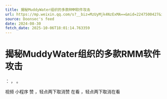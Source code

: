 ```yaml
---
title: 揭秘MuddyWater组织的多款RMM软件攻击
url: https://mp.weixin.qq.com/s?__biz=MzUyMjk4NzExMA==&mid=2247500427&idx=1&sn=29a99b3ae418762fdd184f8b82c20d79
source: Doonsec's feed
date: 2024-08-30
fetch_date: 2025-10-06T18:01:14.763359
---
```


# 揭秘MuddyWater组织的多款RMM软件攻击

：
，
。

视频
小程序
赞
，轻点两下取消赞
在看
，轻点两下取消在看